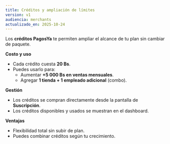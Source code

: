```yaml
---
title: Créditos y ampliación de límites
version: v1
audiencia: merchants
actualizado_en: 2025-10-24
---
```


Los **créditos PagosYa** te permiten ampliar el alcance de tu plan sin cambiar de paquete.

**Costo y uso**
- Cada crédito cuesta **20 Bs**.
- Puedes usarlo para:
  - Aumentar **+5 000 Bs en ventas mensuales**.
  - Agregar **1 tienda + 1 empleado adicional** (combo).

**Gestión**
- Los créditos se compran directamente desde la pantalla de **Suscripción**.
- Los créditos disponibles y usados se muestran en el dashboard.

**Ventajas**
- Flexibilidad total sin subir de plan.
- Puedes combinar créditos según tu crecimiento.
